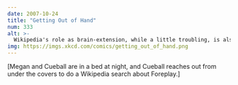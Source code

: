 ```yaml
---
date: 2007-10-24
title: "Getting Out of Hand"
num: 333
alt: >-
  Wikipedia's role as brain-extension, while a little troubling, is also really cool.
img: https://imgs.xkcd.com/comics/getting_out_of_hand.png
---
```

[Megan and Cueball are in a bed at night, and Cueball reaches out from under the covers to do a Wikipedia search about Foreplay.]